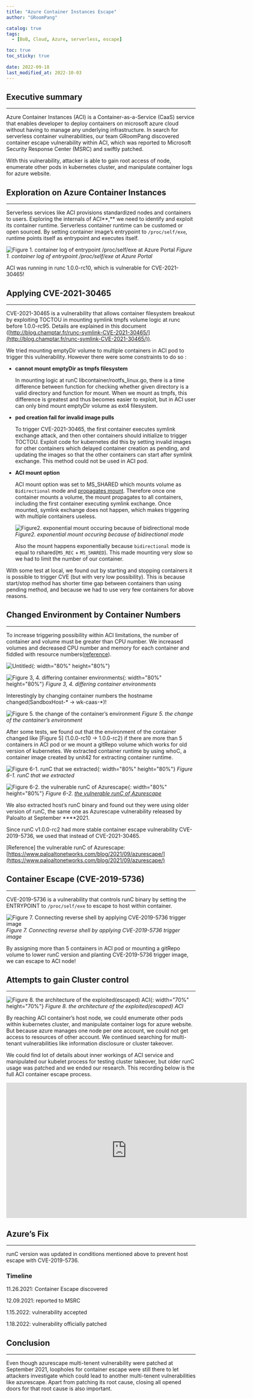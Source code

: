 ```yaml
---
title: "Azure Container Instances Escape"
author: "GRoomPang"

catalog: true
tags:
  - [BoB, Cloud, Azure, serverless, escape]

toc: true
toc_sticky: true
 
date: 2022-09-18
last_modified_at: 2022-10-03
---
```


## Executive summary

---

Azure Container Instances (ACI) is a Container-as-a-Service (CaaS) service that enables developer to deploy containers on microsoft azure cloud without having to manage any underlying infrastructure. In search for serverless container vulnerabilities, our team GRoomPang discovered container escape vulnerability within ACI, which was reported to Microsoft Security Response Center (MSRC) and swiftly patched. 

With this vulnerability, attacker is able to gain root access of node, enumerate other pods in kubernetes cluster, and manipulate container logs for azure website.

## Exploration on Azure Container Instances

---

Serverless services like ACI provisions standardized nodes and containers to users. Exploring the internals of ACI**,** we need to identify and exploit its container runtime. Serverless container runtime can be customed or open sourced. By setting container image’s entrypoint to `/proc/self/exe`, runtime points itself as entrypoint and executes itself. 

![Figure 1.  container log of entrypoint /proc/self/exe at Azure Portal](https://user-images.githubusercontent.com/54650556/193565747-0567d419-b8bf-466b-ac4c-4bce82c2b108.png)
*Figure 1.  container log of entrypoint /proc/self/exe at Azure Portal*

ACI was running in runc 1.0.0-rc10, which is vulnerable for CVE-2021-30465!

## Applying CVE-2021-30465

---

CVE-2021-30465 is a vulnerability that allows container filesystem breakout by exploiting TOCTOU in mounting symlink tmpfs volume logic at runc before 1.0.0-rc95. Details are explained in this document ([http://blog.champtar.fr/runc-symlink-CVE-2021-30465/](http://blog.champtar.fr/runc-symlink-CVE-2021-30465/)). 

We tried mounting emptyDir volume to multiple containers in ACI pod to trigger this vulnerability. However there were some constraints to do so :

- **cannot mount emptyDir as tmpfs filesystem**
    
    In mounting logic at runC libcontainer/rootfs_linux.go, there is a time difference between function for checking whether given directory is a valid directory and function for mount. When we mount as tmpfs, this difference is greatest and thus becomes easier to exploit, but in ACI user can only bind mount emptyDir volume as ext4 filesystem.
    
- **pod creation fail for invalid image pulls**
    
    To trigger CVE-2021-30465, the first container executes symlink exchange attack, and then other containers should initialize to trigger TOCTOU. Exploit code for kubernetes did this by setting invalid images for other containers which delayed container creation as pending, and updating the images so that the other containers can start after symlink exchange. This method could not be used in ACI pod. 
    

- **ACI mount option**
    
    ACI mount option was set to MS_SHARED which mounts volume as `Bidirectional` mode and [propagates mount](https://kubernetes.io/docs/concepts/storage/volumes/#mount-propagation). Therefore once one container mounts a volume, the mount propagates to all containers, including the first container executing symlink exchange. Once mounted, symlink exchange does not happen, which makes triggering with multiple containers useless.
    
    ![Figure2. exponential mount occuring because of bidirectional mode](https://user-images.githubusercontent.com/54650556/193566091-e1232839-e77a-4204-b684-24fec91ed942.png)*Figure2. exponential mount occuring because of bidirectional mode*
    
    Also the mount happens exponentially because `bidirectional` mode is equal to rshared(`MS_REC` + `MS_SHARED`). This made mounting very slow so we had to limit the number of our container.
    

With some test at local, we found out by starting and stopping containers it is possible to trigger CVE (but with very low possibility). This is because start/stop method has shorter time gap between containers than using pending method, and because we had to use very few containers for above reasons.

## Changed Environment by Container Numbers

---

To increase triggering possibility within ACI limitations, the number of container and volume must be greater than CPU number. We increased volumes and decreased CPU number and memory for each container and fiddled with resource numbers([reference](https://kubernetes.io/docs/concepts/configuration/manage-resources-containers/)).

![Untitled](https://user-images.githubusercontent.com/54650556/193566623-377f1c9c-80de-4bea-8693-76c9fc89dfb8.png){: width="80%" height="80%"}

![Figure 3, 4. differing container environments](https://user-images.githubusercontent.com/54650556/193566637-8cf06374-1785-4601-8918-d3fe204b8a0b.png){: width="80%" height="80%"}
*Figure 3, 4. differing container environments*

Interestingly by changing container numbers  the hostname changed(SandboxHost-* → wk-caas-*)!

![Figure 5. the change of the container’s environment](https://user-images.githubusercontent.com/54650556/193566770-8d08d2b8-1c47-412e-8e01-f665ff9e83a2.png)
*Figure 5. the change of the container’s environment*

After some tests, we found out that the environment of the container changed like [Figure 5] (1.0.0-rc10 → 1.0.0-rc2) if there are more than 5 containers in ACI pod or we mount a gitRepo volume which works for old version of kubernetes. We extracted container runtime by using whoC, a container image created by unit42 for extracting container runtime.

![Figure 6-1. runC that we extracted](https://user-images.githubusercontent.com/54650556/193566664-c7680140-1249-4ca6-af36-7c16f8dcfdf9.png){: width="80%" height="80%"}
*Figure 6-1. runC that we extracted*

![Figure 6-2. [the vulnerable runC of Azurescape](https://www.paloaltonetworks.com/blog/2021/09/azurescape/)](https://user-images.githubusercontent.com/54650556/193566789-be69af01-e148-4f67-aac0-d40c80322603.png){: width="80%" height="80%"}
*Figure 6-2. [the vulnerable runC of Azurescape](https://www.paloaltonetworks.com/blog/2021/09/azurescape/)*

We also extracted host’s runC binary and found out they were using older version of runC, the same one as Azurescape vulnerability released by Paloalto at September ****2021.

Since runC v1.0.0-rc2 had more stable container escape vulnerability CVE-2019-5736, we used that instead of CVE-2021-30465.

[Reference] the vulnerable runC of Azurescape: [https://www.paloaltonetworks.com/blog/2021/09/azurescape/](https://www.paloaltonetworks.com/blog/2021/09/azurescape/)

## Container Escape (CVE-2019-5736)

---

CVE-2019-5736 is a vulnerability that controls runC binary by setting the ENTRYPOINT to `/proc/self/exe` to escape to host within container. 

![Figure 7. Connecting reverse shell by applying CVE-2019-5736 trigger image](https://user-images.githubusercontent.com/54650556/193566113-2e7aa838-ed02-4aa9-ad0e-fe2815adcddc.png)
*Figure 7. Connecting reverse shell by applying CVE-2019-5736 trigger image*

By assigning more than 5 containers in ACI pod or mounting a gitRepo volume to lower runC version and planting CVE-2019-5736 trigger image, we can escape to ACI node!

## Attempts to gain Cluster control

---

![Figure 8. the architecture of the exploited(escaped) ACI](https://user-images.githubusercontent.com/54650556/193566123-ef5b9a36-5596-4df5-b6ac-b53afe0245d2.png){: width="70%" height="70%"}
*Figure 8. the architecture of the exploited(escaped) ACI*

By reaching ACI container’s host node, we could enumerate other pods within kubernetes cluster, and manipulate container logs for azure website. But because azure manages one node per one account, we could not get access to resources of other account. We continued searching for multi-tenant vulnerabilities like information disclosure or cluster takeover.

We could find lot of details about inner workings of ACI service and manipulated our kubelet process for testing cluster takeover, but older runC usage was patched and we ended our research. This recording below is the full ACI container escape process.

<iframe width="640" height="360" src="https://www.youtube.com/embed/xitHuQj8k24" title="[Azure Container Instances] Container Escape" frameborder="0" allow="accelerometer; autoplay; clipboard-write; encrypted-media; gyroscope; picture-in-picture" allowfullscreen></iframe>

## Azure’s Fix

---

runC version was updated in conditions mentioned above to prevent host escape with CVE-2019-5736.

### Timeline

11.26.2021: Container Escape discovered

12.09.2021: reported to MSRC

1.15.2022: vulnerability accepted

1.18.2022: vulnerability officially patched

## Conclusion

---

Even though azurescape multi-tenent vulnerability were patched at September 2021, loopholes for container escape were still there to let attackers investigate which could lead to another multi-tenent vulnerabilities like azurescape. Apart from patching its root cause, closing all opened doors for that root cause is also important.